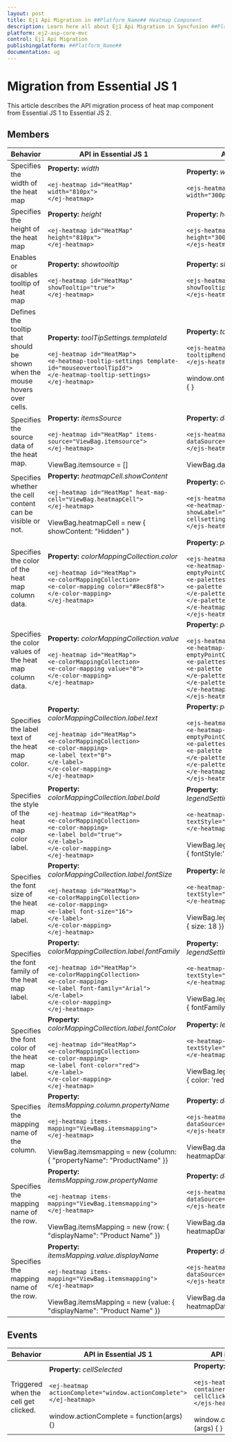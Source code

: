 ```yaml
---
layout: post
title: Ej1 Api Migration in ##Platform_Name## Heatmap Component
description: Learn here all about Ej1 Api Migration in Syncfusion ##Platform_Name## Heatmap component of Syncfusion Essential JS 2 and more.
platform: ej2-asp-core-mvc
control: Ej1 Api Migration
publishingplatform: ##Platform_Name##
documentation: ug
---
```



# Migration from Essential JS 1

This article describes the API migration process of heat map component from Essential JS 1 to Essential JS 2.

## Members

| Behavior | API in Essential JS 1 | API in Essential JS 2 |
| --- | --- | --- |
| Specifies the width of the heat map | **Property:**  *width*<br/><br/>`<ej-heatmap id="HeatMap" width="810px">`<br/>`</ej-heatmap>`| **Property:**  *width*<br/><br/>`<ejs-heatmap id='heatmap-container' width="300px"></ejs-heatmap>`|
| Specifies the height of the heat map| **Property:**  *height*<br/><br/>`<ej-heatmap id="HeatMap" height="810px">`<br/>`</ej-heatmap>`|**Property:**  *height*<br/><br/>`<ejs-heatmap id='heatmap-container' height="300px">`<br/>`</ejs-heatmap>`|
| Enables or disables tooltip of heat map| **Property:**  *showtooltip*<br/><br/>`<ej-heatmap id="HeatMap" showTooltip="true">`<br/>`</ej-heatmap>`| **Property:**  *showTooltip*<br/><br/>`<ejs-heatmap id='heatmap-container' showTooltip = "true">`<br/>`</ejs-heatmap>`|
| Defines the tooltip that should be shown when the mouse hovers over cells.| **Property:**  *toolTipSettings.templateId*<br/><br/>`<ej-heatmap id="HeatMap">`<br/>`<e-heatmap-tooltip-settings template-id="mouseovertoolTipId">`<br/>`</e-heatmap-tooltip-settings>`<br/>`</ej-heatmap>`|**Property:**  *tooltipRender*<br/><br/>`<ejs-heatmap id='heatmap-container' tooltipRender="window.ontooltipRender">`<br/>`</ejs-heatmap>`<br/><br/>window.ontooltipRender = function (args) { }|
| Specifies the source data of the heat map.| **Property:**  *itemsSource*<br/><br/>`<ej-heatmap id="HeatMap" items-source="ViewBag.itemsource">`<br/>`</ej-heatmap>`<br/><br/>ViewBag.itemsource = []|**Property:**  *dataSource*<br/><br/>`<ejs-heatmap id='heatmap-container' dataSource="ViewBag.dataSource">`<br/>`</ejs-heatmap>`<br><br>ViewBag.dataSource = []|
| Specifies whether the cell content can be visible or not.| **Property:**  *heatmapCell.showContent*<br/><br/>`<ej-heatmap id="HeatMap" heat-map-cell="ViewBag.heatmapCell">`<br/>`</ej-heatmap>`<br><br>ViewBag.heatmapCell = new { showContent: "Hidden" }|**Property:**  *cellSettings.showLabel* <br><br>`<ejs-heatmap id='heatmap-container'>`<br>`<e-heatmap-cellsettings showLabel="true"></e-heatmap-cellsettings>`<br>`</ejs-heatmap>`|
| Specifies the color of the heat map column data.| **Property:**  *colorMappingCollection.color*<br/><br/>`<ej-heatmap id="HeatMap">`<br>`<e-colorMappingCollection>`<br>`<e-color-mapping color="#8ec8f8">`<br>`</e-color-mapping>`<br>`</ej-heatmap>`|**Property:**  *paletteSettings.palette.color*<br/><br/>`<ejs-heatmap id='heatmap-container'>`<br>`<e-heatmap-palettesettings type="Fixed" emptyPointColor="white">`<br>`<e-palettes>`<br>`<e-palette color="rgb(238,238,238)">`<br>`</e-palette>`<br>`</e-palettes>`<br>`</e-heatmap-palettesettings>`<br>`</ejs-heatmap>`|
| Specifies the color values of the heat map column data.| **Property:**  *colorMappingCollection.value*<br/><br/>`<ej-heatmap id="HeatMap">`<br>`<e-colorMappingCollection>`<br>`<e-color-mapping value="0">`<br>`</e-color-mapping>`<br>`</ej-heatmap>`| **Property:**  *paletteSettings.palette.value*<br/><br/>`<ejs-heatmap id='heatmap-container'>`<br>`<e-heatmap-palettesettings type="Fixed" emptyPointColor="white">`<br>`<e-palettes>`<br>`<e-palette value="0">`<br>`</e-palette>`<br>`</e-palettes>`<br>`</e-heatmap-palettesettings>`<br>`</ejs-heatmap>`|
| Specifies the label text of the heat map color.| **Property:**  *colorMappingCollection.label.text*<br/><br/>`<ej-heatmap id="HeatMap">`<br>`<e-colorMappingCollection>`<br>`<e-color-mapping>`<br>`<e-label text="0">`<br>`</e-label>`<br>`</e-color-mapping>`<br>`</ej-heatmap>`|**Property:**  *paletteSettings.palette.label*<br/><br/>`<ejs-heatmap id='heatmap-container'>`<br>`<e-heatmap-palettesettings type="Fixed" emptyPointColor="white">`<br>`<e-palettes>`<br>`<e-palette label="No contributions">`<br>`</e-palette>`<br>`</e-palettes>`<br>`</e-heatmap-palettesettings>`<br>`</ejs-heatmap>`|
| Specifies the style of the heat map color label.| **Property:**  *colorMappingCollection.label.bold* <br/><br/>`<ej-heatmap id="HeatMap">`<br>`<e-colorMappingCollection>`<br>`<e-color-mapping>`<br>`<e-label bold="true">`<br>`</e-label>`<br>`</e-color-mapping>`<br>`</ej-heatmap>`|**Property:**  *legendSettings.textStyle.fontStyle*<br/><br/>`<e-heatmap-legendsettings textStyle="ViewBag.legendSettings">`<br>`</e-heatmap-legendsettings>`<br><br>ViewBag.legendSettings = new {textStyle: { fontStyle:'bold' }}|
| Specifies the font size of the heat map label.| **Property:**  *colorMappingCollection.label.fontSize*<br/><br/>`<ej-heatmap id="HeatMap">`<br>`<e-colorMappingCollection>`<br>`<e-color-mapping>`<br>`<e-label font-size="16">`<br>`</e-label>`<br>`</e-color-mapping>`<br>`</ej-heatmap>`|**Property:**  *legendSettings.textStyle.size*<br/><br/>`<e-heatmap-legendsettings textStyle="ViewBag.legendSettings">`<br>`</e-heatmap-legendsettings>`<br><br>ViewBag.legendSettings = new {textStyle: { size: 18 }}|
| Specifies the font family of the heat map label.| **Property:**  *colorMappingCollection.label.fontFamily*<br/><br/>`<ej-heatmap id="HeatMap">`<br>`<e-colorMappingCollection>`<br>`<e-color-mapping>`<br>`<e-label font-family="Arial">`<br>`</e-label>`<br>`</e-color-mapping>`<br>`</ej-heatmap>`|**Property:**  *legendSettings.textStyle.fontFamily*<br/><br/>`<e-heatmap-legendsettings textStyle="ViewBag.legendSettings">`<br>`</e-heatmap-legendsettings>`<br><br>ViewBag.legendSettings = new {textStyle: { fontFamily: 'Arial' }}|
| Specifies the font color of the heat map label.| **Property:**  *colorMappingCollection.label.fontColor*<br/><br/>`<ej-heatmap id="HeatMap">`<br>`<e-colorMappingCollection>`<br>`<e-color-mapping>`<br>`<e-label font-color="red">`<br>`</e-label>`<br>`</e-color-mapping>`<br>`</ej-heatmap>`|**Property:**  *legendSettings.textStyle.color*<br/><br/>`<e-heatmap-legendsettings textStyle="ViewBag.legendSettings">`<br>`</e-heatmap-legendsettings>`<br><br>ViewBag.legendSettings = new {textStyle: { color: 'red' }}|
| Specifies the mapping name of the column.| **Property:**  *itemsMapping.column.propertyName*<br/><br/>`<ej-heatmap items-mapping="ViewBag.itemsmapping">`<br>`</ej-heatmap>`<br><br>ViewBag.itemsmapping = new {column: { "propertyName": "ProductName" }}|**Property:**  *dataSource.yDataMapping*<br/><br/>`<ejs-heatmap id='heatmap-container' dataSource="ViewBag.dataSource">`<br>`</ejs-heatmap>`<br><br>ViewBag.dataSource = new {data: heatmapData,yDataMapping: 'columnid'}|
| Specifies the mapping name of the row.| **Property:**  *itemsMapping.row.propertyName*<br/><br/>`<ej-heatmap items-mapping="ViewBag.itemsmapping">`<br>`</ej-heatmap>`<br><br>ViewBag.itemsMapping = new {row: { "displayName": "Product Name" }}|**Property:**  *dataSource.xDataMapping*<br/><br/>`<ejs-heatmap id='heatmap-container' dataSource="ViewBag.dataSource">`<br>`</ejs-heatmap>`<br><br>ViewBag.dataSource = new {data: heatmapData,xDataMapping: 'rowid'}|
| Specifies the mapping name of the row.</b>| **Property:**  *itemsMapping.value.displayName*<br/><br/>`<ej-heatmap items-mapping="ViewBag.itemsmapping">`<br>`</ej-heatmap>`<br><br>ViewBag.itemsMapping = new {value: { "displayName": "Product Name" }}|**Property:**  *dataSource.valueMapping*<br/><br/>`<ejs-heatmap id='heatmap-container' dataSource="ViewBag.dataSource">`<br>`</ejs-heatmap>`<br><br>ViewBag.dataSource = new {data: heatmapData,valueMapping: 'value'}|

## Events

| Behavior | API in Essential JS 1 | API in Essential JS 2 |
| --- | --- | --- |
| Triggered when the cell get clicked.| **Property:**  *cellSelected*<br/><br/>`<ej-heatmap actionComplete="window.actionComplete">`<br>`</ej-heatmap>`<br><br>window.actionComplete = function(args) {}|**Property:**  *cellClick*<br/><br/>`<ejs-heatmap id='heatmap-container' cellClick="window.cellClick">`<br>`</ejs-heatmap>`<br><br>window.cellClick = function (args) { }|
